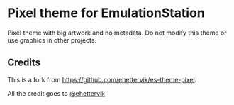 # Pixel theme for EmulationStation

Pixel theme with big artwork and no metadata.
Do not modify this theme or use graphics in other projects.

## Credits

This is a fork from https://github.com/ehettervik/es-theme-pixel.

All the credit goes to [@ehettervik](https://github.com/ehettervik)
